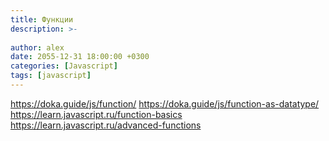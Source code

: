 ```yaml
---
title: Функции
description: >-
  
author: alex
date: 2055-12-31 18:00:00 +0300
categories: [Javascript]
tags: [javascript]
---
```


https://doka.guide/js/function/
https://doka.guide/js/function-as-datatype/
https://learn.javascript.ru/function-basics
https://learn.javascript.ru/advanced-functions

